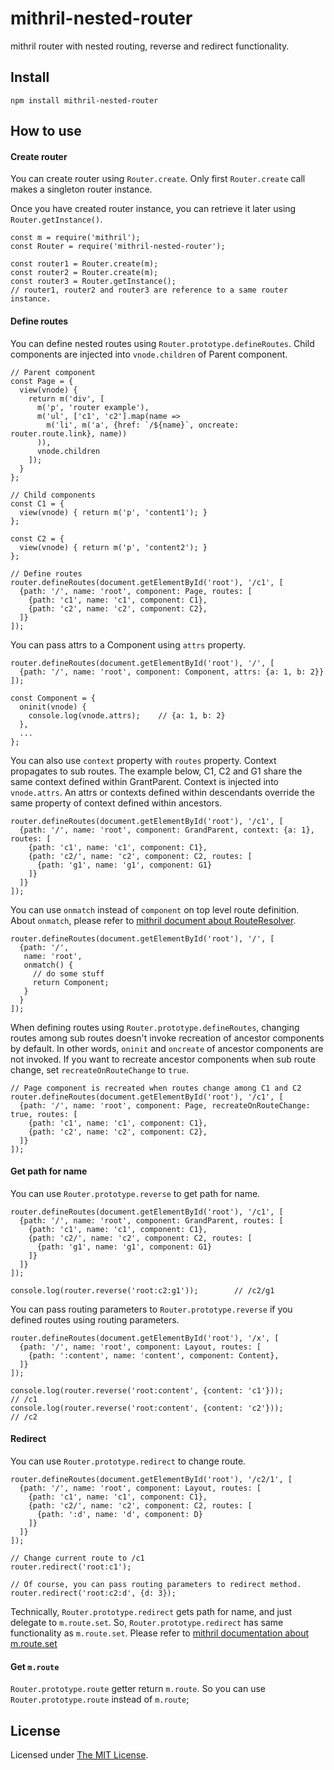 # mithril-nested-router

mithril router with nested routing, reverse and redirect functionality.

## Install

`npm install mithril-nested-router`

## How to use

#### Create router
You can create router using `Router.create`.
Only first `Router.create` call makes a singleton router instance.

Once you have created router instance, you can retrieve it later using `Router.getInstance()`.
```
const m = require('mithril');
const Router = require('mithril-nested-router');

const router1 = Router.create(m);
const router2 = Router.create(m);
const router3 = Router.getInstance();
// router1, router2 and router3 are reference to a same router instance.
```

#### Define routes
You can define nested routes using `Router.prototype.defineRoutes`.
Child components are injected into `vnode.children` of Parent component.
```
// Parent component
const Page = {
  view(vnode) {
    return m('div', [
      m('p', 'router example'),
      m('ul', ['c1', 'c2'].map(name =>
        m('li', m('a', {href: `/${name}`, oncreate: router.route.link}, name))
      )),
      vnode.children
    ]);
  }
};

// Child components
const C1 = {
  view(vnode) { return m('p', 'content1'); }
};

const C2 = {
  view(vnode) { return m('p', 'content2'); }
};

// Define routes
router.defineRoutes(document.getElementById('root'), '/c1', [
  {path: '/', name: 'root', component: Page, routes: [
    {path: 'c1', name: 'c1', component: C1},
    {path: 'c2', name: 'c2', component: C2},
  ]}
]);
```

You can pass attrs to a Component using `attrs` property.
```
router.defineRoutes(document.getElementById('root'), '/', [
  {path: '/', name: 'root', component: Component, attrs: {a: 1, b: 2}}
]);

const Component = {
  oninit(vnode) {
    console.log(vnode.attrs);    // {a: 1, b: 2}
  },
  ...
};
```

You can also use `context` property with `routes` property. Context propagates to sub routes.
The example below, C1, C2 and G1 share the same context defined within GrantParent. Context is injected into `vnode.attrs`.
An attrs or contexts defined within descendants override the same property of context defined within ancestors.
```
router.defineRoutes(document.getElementById('root'), '/c1', [
  {path: '/', name: 'root', component: GrandParent, context: {a: 1}, routes: [
    {path: 'c1', name: 'c1', component: C1},
    {path: 'c2/', name: 'c2', component: C2, routes: [
      {path: 'g1', name: 'g1', component: G1}
    ]}
  ]}
]);
```
You can use `onmatch` instead of `component` on top level route definition. About `onmatch`, please refer to [mithril document about RouteResolver](http://mithril.js.org/route.html#routeresolver).
```
router.defineRoutes(document.getElementById('root'), '/', [
  {path: '/',
   name: 'root',
   onmatch() {
     // do some stuff
     return Component;
   }
  }
]);
```

When defining routes using `Router.prototype.defineRoutes`, changing routes among sub routes doesn't invoke recreation of ancestor components by default.
In other words, `oninit` and `oncreate` of ancestor components are not invoked.
If you want to recreate ancestor components when sub route change, set `recreateOnRouteChange` to `true`.
```
// Page component is recreated when routes change among C1 and C2
router.defineRoutes(document.getElementById('root'), '/c1', [
  {path: '/', name: 'root', component: Page, recreateOnRouteChange: true, routes: [
    {path: 'c1', name: 'c1', component: C1},
    {path: 'c2', name: 'c2', component: C2},
  ]}
]);
```

#### Get path for name
You can use `Router.prototype.reverse` to get path for name.
```
router.defineRoutes(document.getElementById('root'), '/c1', [
  {path: '/', name: 'root', component: GrandParent, routes: [
    {path: 'c1', name: 'c1', component: C1},
    {path: 'c2/', name: 'c2', component: C2, routes: [
      {path: 'g1', name: 'g1', component: G1}
    ]}
  ]}
]);

console.log(router.reverse('root:c2:g1'));        // /c2/g1
```

You can pass routing parameters to `Router.prototype.reverse` if you defined routes using routing parameters.
```
router.defineRoutes(document.getElementById('root'), '/x', [
  {path: '/', name: 'root', component: Layout, routes: [
    {path: ':content', name: 'content', component: Content},
  ]}
]);

console.log(router.reverse('root:content', {content: 'c1'}));        // /c1
console.log(router.reverse('root:content', {content: 'c2'}));        // /c2
```

#### Redirect
You can use `Router.prototype.redirect` to change route.
```
router.defineRoutes(document.getElementById('root'), '/c2/1', [
  {path: '/', name: 'root', component: Layout, routes: [
    {path: 'c1', name: 'c1', component: C1},
    {path: 'c2/', name: 'c2', component: C2, routes: [
      {path: ':d', name: 'd', component: D}
    ]}
  ]}
]);

// Change current route to /c1
router.redirect('root:c1');

// Of course, you can pass routing parameters to redirect method.
router.redirect('root:c2:d', {d: 3});
```

Technically, `Router.prototype.redirect` gets path for name, and just delegate to `m.route.set`.
So, `Router.prototype.redirect` has same functionality as `m.route.set`. Please refer to [mithril documentation about m.route.set](http://mithril.js.org/route.html#mrouteset)

#### Get `m.route`
`Router.prototype.route` getter return `m.route`. So you can use `Router.prototype.route` instead of `m.route`;

## License

Licensed under [The MIT License](LICENSE).
